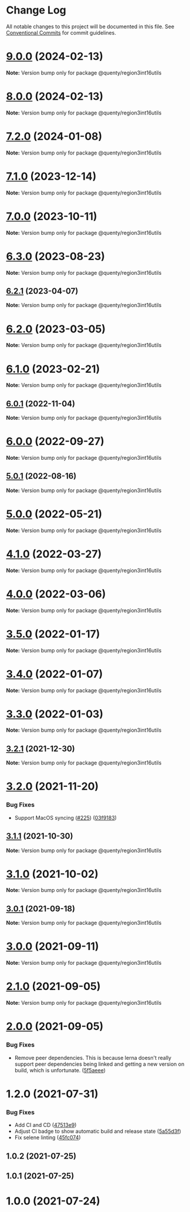 # Change Log

All notable changes to this project will be documented in this file.
See [Conventional Commits](https://conventionalcommits.org) for commit guidelines.

# [9.0.0](https://github.com/Quenty/NevermoreEngine/compare/@quenty/region3int16utils@8.0.0...@quenty/region3int16utils@9.0.0) (2024-02-13)

**Note:** Version bump only for package @quenty/region3int16utils





# [8.0.0](https://github.com/Quenty/NevermoreEngine/compare/@quenty/region3int16utils@7.2.0...@quenty/region3int16utils@8.0.0) (2024-02-13)

**Note:** Version bump only for package @quenty/region3int16utils





# [7.2.0](https://github.com/Quenty/NevermoreEngine/compare/@quenty/region3int16utils@7.1.0...@quenty/region3int16utils@7.2.0) (2024-01-08)

**Note:** Version bump only for package @quenty/region3int16utils





# [7.1.0](https://github.com/Quenty/NevermoreEngine/compare/@quenty/region3int16utils@7.0.0...@quenty/region3int16utils@7.1.0) (2023-12-14)

**Note:** Version bump only for package @quenty/region3int16utils





# [7.0.0](https://github.com/Quenty/NevermoreEngine/compare/@quenty/region3int16utils@6.3.0...@quenty/region3int16utils@7.0.0) (2023-10-11)

**Note:** Version bump only for package @quenty/region3int16utils





# [6.3.0](https://github.com/Quenty/NevermoreEngine/compare/@quenty/region3int16utils@6.2.1...@quenty/region3int16utils@6.3.0) (2023-08-23)

**Note:** Version bump only for package @quenty/region3int16utils





## [6.2.1](https://github.com/Quenty/NevermoreEngine/compare/@quenty/region3int16utils@6.2.0...@quenty/region3int16utils@6.2.1) (2023-04-07)

**Note:** Version bump only for package @quenty/region3int16utils





# [6.2.0](https://github.com/Quenty/NevermoreEngine/compare/@quenty/region3int16utils@6.1.0...@quenty/region3int16utils@6.2.0) (2023-03-05)

**Note:** Version bump only for package @quenty/region3int16utils





# [6.1.0](https://github.com/Quenty/NevermoreEngine/compare/@quenty/region3int16utils@6.0.1...@quenty/region3int16utils@6.1.0) (2023-02-21)

**Note:** Version bump only for package @quenty/region3int16utils





## [6.0.1](https://github.com/Quenty/NevermoreEngine/compare/@quenty/region3int16utils@6.0.0...@quenty/region3int16utils@6.0.1) (2022-11-04)

**Note:** Version bump only for package @quenty/region3int16utils





# [6.0.0](https://github.com/Quenty/NevermoreEngine/compare/@quenty/region3int16utils@5.0.1...@quenty/region3int16utils@6.0.0) (2022-09-27)

**Note:** Version bump only for package @quenty/region3int16utils





## [5.0.1](https://github.com/Quenty/NevermoreEngine/compare/@quenty/region3int16utils@5.0.0...@quenty/region3int16utils@5.0.1) (2022-08-16)

**Note:** Version bump only for package @quenty/region3int16utils





# [5.0.0](https://github.com/Quenty/NevermoreEngine/compare/@quenty/region3int16utils@4.1.0...@quenty/region3int16utils@5.0.0) (2022-05-21)

**Note:** Version bump only for package @quenty/region3int16utils





# [4.1.0](https://github.com/Quenty/NevermoreEngine/compare/@quenty/region3int16utils@4.0.0...@quenty/region3int16utils@4.1.0) (2022-03-27)

**Note:** Version bump only for package @quenty/region3int16utils





# [4.0.0](https://github.com/Quenty/NevermoreEngine/compare/@quenty/region3int16utils@3.5.0...@quenty/region3int16utils@4.0.0) (2022-03-06)

**Note:** Version bump only for package @quenty/region3int16utils





# [3.5.0](https://github.com/Quenty/NevermoreEngine/compare/@quenty/region3int16utils@3.4.0...@quenty/region3int16utils@3.5.0) (2022-01-17)

**Note:** Version bump only for package @quenty/region3int16utils





# [3.4.0](https://github.com/Quenty/NevermoreEngine/compare/@quenty/region3int16utils@3.3.0...@quenty/region3int16utils@3.4.0) (2022-01-07)

**Note:** Version bump only for package @quenty/region3int16utils





# [3.3.0](https://github.com/Quenty/NevermoreEngine/compare/@quenty/region3int16utils@3.2.1...@quenty/region3int16utils@3.3.0) (2022-01-03)

**Note:** Version bump only for package @quenty/region3int16utils





## [3.2.1](https://github.com/Quenty/NevermoreEngine/compare/@quenty/region3int16utils@3.2.0...@quenty/region3int16utils@3.2.1) (2021-12-30)

**Note:** Version bump only for package @quenty/region3int16utils





# [3.2.0](https://github.com/Quenty/NevermoreEngine/compare/@quenty/region3int16utils@3.1.1...@quenty/region3int16utils@3.2.0) (2021-11-20)


### Bug Fixes

* Support MacOS syncing ([#225](https://github.com/Quenty/NevermoreEngine/issues/225)) ([03f9183](https://github.com/Quenty/NevermoreEngine/commit/03f918392c6a5bdd33f8a17c38de371d1e06c67a))





## [3.1.1](https://github.com/Quenty/NevermoreEngine/compare/@quenty/region3int16utils@3.1.0...@quenty/region3int16utils@3.1.1) (2021-10-30)

**Note:** Version bump only for package @quenty/region3int16utils





# [3.1.0](https://github.com/Quenty/NevermoreEngine/compare/@quenty/region3int16utils@3.0.1...@quenty/region3int16utils@3.1.0) (2021-10-02)

**Note:** Version bump only for package @quenty/region3int16utils





## [3.0.1](https://github.com/Quenty/NevermoreEngine/compare/@quenty/region3int16utils@3.0.0...@quenty/region3int16utils@3.0.1) (2021-09-18)

**Note:** Version bump only for package @quenty/region3int16utils





# [3.0.0](https://github.com/Quenty/NevermoreEngine/compare/@quenty/region3int16utils@2.1.0...@quenty/region3int16utils@3.0.0) (2021-09-11)

**Note:** Version bump only for package @quenty/region3int16utils





# [2.1.0](https://github.com/Quenty/NevermoreEngine/compare/@quenty/region3int16utils@2.0.0...@quenty/region3int16utils@2.1.0) (2021-09-05)

**Note:** Version bump only for package @quenty/region3int16utils





# [2.0.0](https://github.com/Quenty/NevermoreEngine/compare/@quenty/region3int16utils@1.2.0...@quenty/region3int16utils@2.0.0) (2021-09-05)


### Bug Fixes

* Remove peer dependencies. This is because lerna doesn't really support peer dependencies being linked and getting a new version on build, which is unfortunate. ([5f5aeee](https://github.com/Quenty/NevermoreEngine/commit/5f5aeeea8de9975435309e53679f0ef7064f9dd0))





# 1.2.0 (2021-07-31)


### Bug Fixes

* Add CI and CD ([47513e9](https://github.com/Quenty/NevermoreEngine/commit/47513e9b568162707534af132396dd8756947dd3))
* Adjust CI badge to show automatic build and release state ([5a55d3f](https://github.com/Quenty/NevermoreEngine/commit/5a55d3f19bf8d66a760d67da9b56ed47fab74656))
* Fix selene linting ([45fc074](https://github.com/Quenty/NevermoreEngine/commit/45fc07489ee59127ac6582689f19a0e87c1e5b5a))



## 1.0.2 (2021-07-25)



## 1.0.1 (2021-07-25)



# 1.0.0 (2021-07-24)
